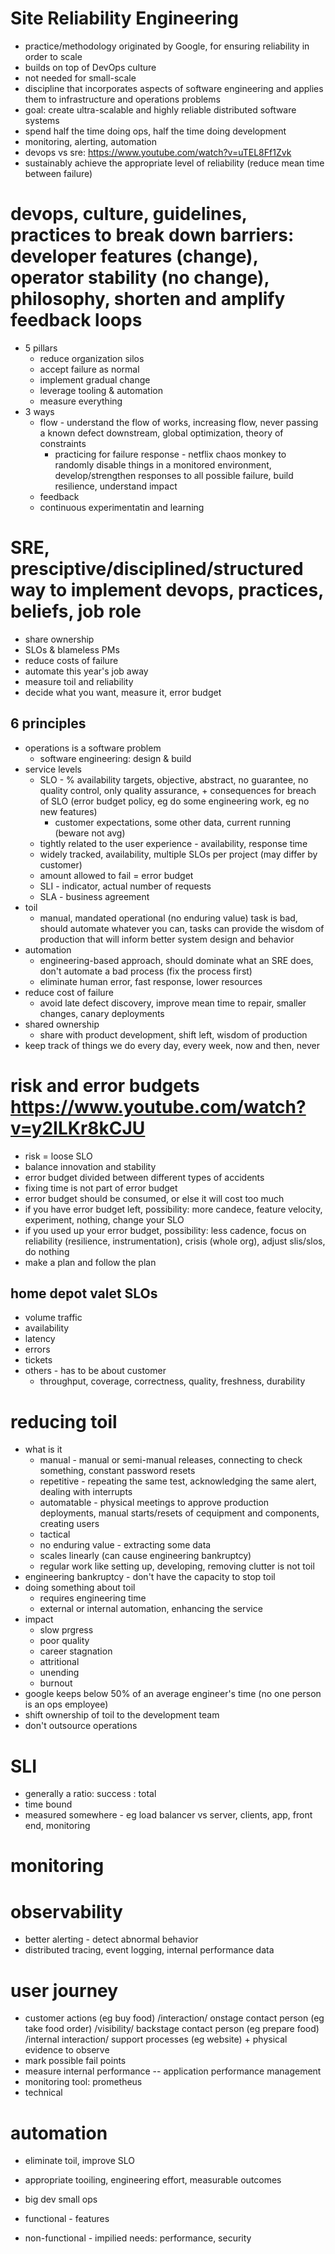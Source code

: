 # Site Reliability Engineering
* practice/methodology originated by Google, for ensuring reliability in order to scale
* builds on top of DevOps culture
* not needed for small-scale
* discipline that incorporates aspects of software engineering and applies them to infrastructure and operations problems
* goal: create ultra-scalable and highly reliable distributed software systems
* spend half the time doing ops, half the time doing development
* monitoring, alerting, automation
* devops vs sre: https://www.youtube.com/watch?v=uTEL8Ff1Zvk
* sustainably achieve the appropriate level of reliability (reduce mean time between failure)
# devops, culture, guidelines, practices to break down barriers: developer features (change), operator stability (no change), philosophy, shorten and amplify feedback loops
* 5 pillars
  * reduce organization silos
  * accept failure as normal
  * implement gradual change
  * leverage tooling & automation
  * measure everything
* 3 ways
  * flow - understand the flow of works, increasing flow, never passing a known defect downstream, global optimization, theory of constraints
    * practicing for failure response - netflix chaos monkey to randomly disable things in a monitored environment, develop/strengthen responses to all possible failure, build resilience, understand impact
  * feedback
  * continuous experimentatin and learning
# SRE, presciptive/disciplined/structured way to implement devops, practices, beliefs, job role
* share ownership
* SLOs & blameless PMs
* reduce costs of failure
* automate this year's job away
* measure toil and reliability
* decide what you want, measure it, error budget
## 6 principles
* operations is a software problem
  * software engineering: design & build 
* service levels
  * SLO - % availability targets, objective, abstract, no guarantee, no quality control, only quality assurance, + consequences for breach of SLO (error budget policy, eg do some engineering work, eg no new features)
    * customer expectations, some other data, current running (beware not avg)
  * tightly related to the user experience - availability, response time
  * widely tracked, availability, multiple SLOs per project (may differ by customer)
  * amount allowed to fail = error budget
  * SLI - indicator, actual number of requests
  * SLA - business agreement
* toil
  * manual, mandated operational (no enduring value) task is bad, should automate whatever you can, tasks can provide the wisdom of production that will inform better system design and behavior
* automation
  * engineering-based approach, should dominate what an SRE does, don't automate a bad process (fix the process first)
  * eliminate human error, fast response, lower resources
* reduce cost of failure
  * avoid late defect discovery, improve mean time to repair, smaller changes, canary deployments
* shared ownership
  * share with product development, shift left, wisdom of production
* keep track of things we do every day, every week, now and then, never
# risk and error budgets https://www.youtube.com/watch?v=y2ILKr8kCJU
* risk = loose SLO
* balance innovation and stability
* error budget divided between different types of accidents
* fixing time is not part of error budget
* error budget should be consumed, or else it will cost too much
* if you have error budget left, possibility: more candece, feature velocity, experiment, nothing, change your SLO
* if you used up your error budget, possibility: less cadence, focus on reliability (resilience, instrumentation), crisis (whole org), adjust slis/slos, do nothing
* make a plan and follow the plan
## home depot valet SLOs
* volume traffic
* availability
* latency
* errors
* tickets
* others - has to be about customer
  * throughput, coverage, correctness, quality, freshness, durability
# reducing toil
* what is it
  * manual - manual or semi-manual releases, connecting to check something, constant password resets
  * repetitive - repeating the same test, acknowledging the same alert, dealing with interrupts
  * automatable - physical meetings to approve production deployments, manual starts/resets of cequipment and components, creating users
  * tactical
  * no enduring value - extracting some data
  * scales linearly (can cause engineering bankruptcy)
  * regular work like setting up, developing, removing clutter is not toil
* engineering bankruptcy - don't have the capacity to stop toil
* doing something about toil
  * requires engineering time
  * external or internal automation, enhancing the service
* impact
  * slow prgress
  * poor quality
  * career stagnation
  * attritional
  * unending
  * burnout
* google keeps below 50% of an average engineer's time (no one person is an ops employee)
* shift ownership of toil to the development team
* don't outsource operations
# SLI
* generally a ratio: success : total
* time bound
* measured somewhere - eg load balancer vs server, clients, app, front end, monitoring
# monitoring
# observability
* better alerting - detect abnormal behavior
* distributed tracing, event logging, internal performance data
# user journey
* customer actions (eg buy food) /interaction/ onstage contact person (eg take food order) /visibility/ backstage contact person (eg prepare food) /internal interaction/ support processes (eg website) + physical evidence to observe
* mark possible fail points
* measure internal performance -- application performance management
* monitoring tool: prometheus
* technical
# automation
* eliminate toil, improve SLO
* appropriate tooiling, engineering effort, measurable outcomes
* big dev small ops

* functional - features
* non-functional - impilied needs: performance, security
